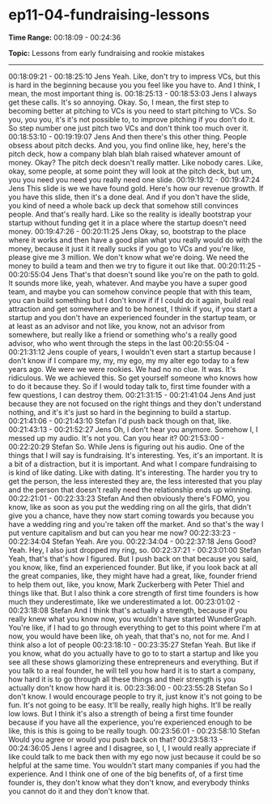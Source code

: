# ep11-04-fundraising-lessons

**Time Range:** 00:18:09 - 00:24:36

**Topic:** Lessons from early fundraising and rookie mistakes

---

00:18:09:21 - 00:18:25:10
Jens
Yeah. Like, don't try to impress VCs, but this is hard in the beginning because you you feel like
you have to. And I think, I mean, the most important thing is.
00:18:25:13 - 00:18:53:03
Jens
I always get these calls. It's so annoying. Okay. So, I mean, the first step to becoming better at
pitching to VCs is you need to start pitching to VCs. So you, you you, it's it's not possible to, to
improve pitching if you don't do it. So step number one just pitch two VCs and don't think too
much over it.
00:18:53:10 - 00:19:19:07
Jens
And then there's this other thing. People obsess about pitch decks. And you, you find online like,
hey, here's the pitch deck, how a company blah blah blah raised whatever amount of money.
Okay? The pitch deck doesn't really matter. Like nobody cares. Like, okay, some people, at
some point they will look at the pitch deck, but um, you you need you need you really need one
slide.
00:19:19:12 - 00:19:47:24
Jens
This slide is we we have found gold. Here's how our revenue growth. If you have this slide, then
it's a done deal. And if you don't have the slide, you kind of need a whole back up deck that
somehow still convinces people. And that's really hard. Like so the reality is ideally bootstrap
your startup without funding get it in a place where the startup doesn't need money.
00:19:47:26 - 00:20:11:25
Jens
Okay, so, bootstrap to the place where it works and then have a good plan what you really
would do with the money, because it just it it really sucks if you go to VCs and you're like, please
give me 3 million. We don't know what we're doing. We need the money to build a team and
then we try to figure it out like that.
00:20:11:25 - 00:20:55:04
Jens
That's that doesn't sound like you're on the path to gold. It sounds more like, yeah, whatever.
And maybe you have a super good team, and maybe you can somehow convince people that
with this team, you can build something but I don't know if if I could do it again, build real
attraction and get somewhere and to be honest, I think if you, if you start a startup and you don't
have an experienced founder in the startup team, or at least as an advisor and not like, you
know, not an advisor from somewhere, but really like a friend or something who's a really good
advisor, who who went through the steps in the last
00:20:55:04 - 00:21:31:12
Jens
couple of years, I wouldn't even start a startup because I don't know if I compare my, my, my
ego, my my alter ego today to a few years ago. We were we were rookies. We had no no clue. It
was. It's ridiculous. We we achieved this. So get yourself someone who knows how to do it
because they. So if I would today talk to, first time founder with a few questions, I can destroy
them.
00:21:31:15 - 00:21:41:04
Jens
And just because they are not focused on the right things and they don't understand nothing,
and it's it's just so hard in the beginning to build a startup.
00:21:41:06 - 00:21:43:10
Stefan
I'd push back though on that, like.
00:21:43:13 - 00:21:52:27
Jens
Oh, I don't hear you anymore. Somehow I, I messed up my audio. It's not you. Can you hear it?
00:21:53:00 - 00:22:20:29
Stefan
So. While Jens is figuring out his audio. One of the things that I will say is fundraising. It's
interesting. Yes, it's an important. It is a bit of a distraction, but it is important. And what I
compare fundraising to is kind of like dating. Like with dating. It's interesting. The harder you try
to get the person, the less interested they are, the less interested that you play and the person
that doesn't really need the relationship ends up winning.
00:22:21:01 - 00:22:33:23
Stefan
And then obviously there's FOMO, you know, like as soon as you put the wedding ring on all the
girls, that didn't give you a chance, have they now start coming towards you because you have
a wedding ring and you're taken off the market. And so that's the way I put venture capitalism
and but can you hear me now?
00:22:33:23 - 00:22:34:04
Stefan
Yeah. Are you.
00:22:34:04 - 00:22:37:18
Jens
Good? Yeah. Hey, I also just dropped my ring, so.
00:22:37:21 - 00:23:01:00
Stefan
Yeah, that's that's how I figured. But I push back on that because you said, you know, like, find
an experienced founder. But like, if you look back at all the great companies, like, they might
have had a great, like, founder friend to help them out, like, you know, Mark Zuckerberg with
Peter Thiel and things like that. But I also think a core strength of first time founders is how
much they underestimate, like we underestimated a lot.
00:23:01:02 - 00:23:18:08
Stefan
And I think that's actually a strength, because if you really knew what you know now, you
wouldn't have started WunderGraph. You're like, if I had to go through everything to get to this
point where I'm at now, you would have been like, oh yeah, that that's no, not for me. And I think
also a lot of people
00:23:18:10 - 00:23:35:27
Stefan
Yeah. But like if you know, what do you actually have to go to to start a startup and like you see
all these shows glamorizing these entrepreneurs and everything. But if you talk to a real
founder, he will tell you how hard it is to start a company, how hard it is to go through all these
things and their strength is you actually don't know how hard it is.
00:23:36:00 - 00:23:55:28
Stefan
So I don't know. I would encourage people to try it, just know it's not going to be fun. It's not
going to be easy. It'll be really, really high highs. It'll be really low lows. But I think it's also a
strength of being a first time founder because if you have all the experience, you're experienced
enough to be like, this is this is going to be really tough.
00:23:56:01 - 00:23:58:10
Stefan
Would you agree or would you push back on that?
00:23:58:13 - 00:24:36:05
Jens
I agree and I disagree, so I, I, I would really appreciate if like could talk to me back then with my
ego now just because it could be so helpful at the same time. You wouldn't start many
companies if you had the experience. And I think one of one of the big benefits of, of a first time
founder is, they don't know what they don't know, and everybody thinks you cannot do it and
they don't know that.